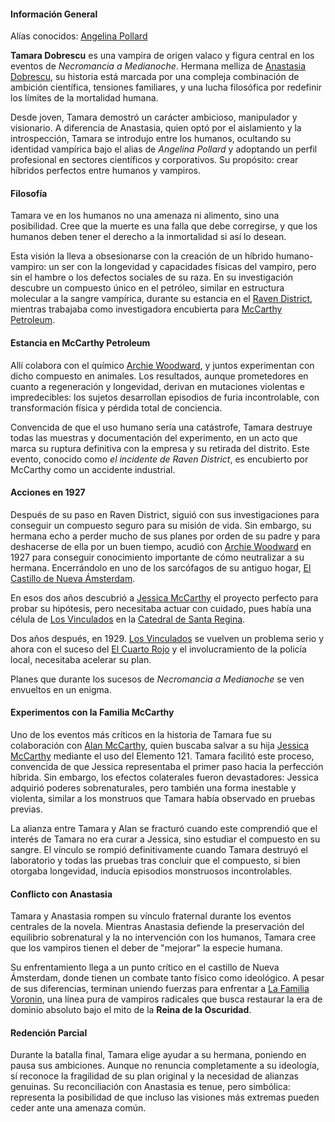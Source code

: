 

#### Información General

Alías conocidos: [Angelina Pollard](Angelina%20Pollard.md)

**Tamara Dobrescu** es una vampira de origen valaco y figura central en los eventos de _Necromancia a Medianoche_. Hermana melliza de [Anastasia Dobrescu](Anastasia%20Dobrescu.md), su historia está marcada por una compleja combinación de ambición científica, tensiones familiares, y una lucha filosófica por redefinir los límites de la mortalidad humana.

Desde joven, Tamara demostró un carácter ambicioso, manipulador y visionario. A diferencia de Anastasia, quien optó por el aislamiento y la introspección, Tamara se introdujo entre los humanos, ocultando su identidad vampírica bajo el alias de _Angelina Pollard_ y adoptando un perfil profesional en sectores científicos y corporativos. Su propósito: crear híbridos perfectos entre humanos y vampiros.

#### Filosofía
Tamara ve en los humanos no una amenaza ni alimento, sino una posibilidad. Cree que la muerte es una falla que debe corregirse, y que los humanos deben tener el derecho a la inmortalidad si así lo desean.

Esta visión la lleva a obsesionarse con la creación de un híbrido humano-vampiro: un ser con la longevidad y capacidades físicas del vampiro, pero sin el hambre o los defectos sociales de su raza. En su investigación descubre un compuesto único en el petróleo, similar en estructura molecular a la sangre vampírica, durante su estancia en el [Raven District](Raven%20District.md), mientras trabajaba como investigadora encubierta para [McCarthy Petroleum](McCarthy%20Petroleum.md).

#### Estancia en McCarthy Petroleum
Allí colabora con el químico [Archie Woodward](Archie%20Woodward.md), y juntos experimentan con dicho compuesto en animales. Los resultados, aunque prometedores en cuanto a regeneración y longevidad, derivan en mutaciones violentas e impredecibles: los sujetos desarrollan episodios de furia incontrolable, con transformación física y pérdida total de conciencia.

Convencida de que el uso humano sería una catástrofe, Tamara destruye todas las muestras y documentación del experimento, en un acto que marca su ruptura definitiva con la empresa y su retirada del distrito. Este evento, conocido como _el incidente de Raven District_, es encubierto por McCarthy como un accidente industrial.

#### Acciones en 1927
Después de su paso en Raven District, siguió con sus investigaciones para conseguir un compuesto seguro para su misión de vida. Sin embargo, su hermana echo a perder mucho de sus planes por orden de su padre y para deshacerse de ella por un buen tiempo, acudió con [Archie Woodward](Archie%20Woodward.md) en 1927 para conseguir conocimiento importante de cómo neutralizar a su hermana. Encerrándolo en uno de los sarcófagos de su antiguo hogar, [El Castillo de Nueva Ámsterdam](El%20Castillo%20de%20Nueva%20Ámsterdam.md). 

En esos dos años descubrió a [Jessica McCarthy](Jessica%20McCarthy.md) el proyecto perfecto para probar su hipótesis, pero necesitaba actuar con cuidado, pues había una célula de [Los Vinculados](Los%20Vinculados.md) en la [Catedral de Santa Regina](Catedral%20de%20Santa%20Regina.md). 

Dos años después, en 1929. [Los Vinculados](Los%20Vinculados.md) se vuelven un problema serio y ahora con el suceso del [El Cuarto Rojo](El%20Cuarto%20Rojo.md) y el involucramiento de la policía local, necesitaba acelerar su plan.

Planes que durante los sucesos de _Necromancia a Medianoche_ se ven envueltos en un enigma. 

#### Experimentos con la Familia McCarthy

Uno de los eventos más críticos en la historia de Tamara fue su colaboración con [Alan McCarthy](Alan%20McCarthy.md), quien buscaba salvar a su hija [Jessica McCarthy](Jessica%20McCarthy.md) mediante el uso del Elemento 121. Tamara facilitó este proceso, convencida de que Jessica representaba el primer paso hacia la perfección híbrida. Sin embargo, los efectos colaterales fueron devastadores: Jessica adquirió poderes sobrenaturales, pero también una forma inestable y violenta, similar a los monstruos que Tamara había observado en pruebas previas.

La alianza entre Tamara y Alan se fracturó cuando este comprendió que el interés de Tamara no era curar a Jessica, sino estudiar el compuesto en su sangre. El vínculo se rompió definitivamente cuando Tamara destruyó el laboratorio y todas las pruebas tras concluir que el compuesto, si bien otorgaba longevidad, inducía episodios monstruosos incontrolables.

#### Conflicto con Anastasia

Tamara y Anastasia rompen su vínculo fraternal durante los eventos centrales de la novela. Mientras Anastasia defiende la preservación del equilibrio sobrenatural y la no intervención con los humanos, Tamara cree que los vampiros tienen el deber de "mejorar" la especie humana.

Su enfrentamiento llega a un punto crítico en el castillo de Nueva Ámsterdam, donde tienen un combate tanto físico como ideológico. A pesar de sus diferencias, terminan uniendo fuerzas para enfrentar a [La Familia Voronin](La%20Familia%20Voronin.md), una línea pura de vampiros radicales que busca restaurar la era de dominio absoluto bajo el mito de la **Reina de la Oscuridad**.

#### Redención Parcial

Durante la batalla final, Tamara elige ayudar a su hermana, poniendo en pausa sus ambiciones. Aunque no renuncia completamente a su ideología, sí reconoce la fragilidad de su plan original y la necesidad de alianzas genuinas. Su reconciliación con Anastasia es tenue, pero simbólica: representa la posibilidad de que incluso las visiones más extremas pueden ceder ante una amenaza común.